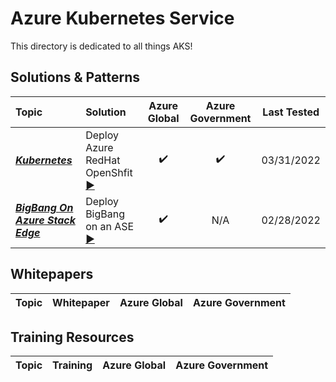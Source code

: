 # Azure Kubernetes Service
This directory is dedicated to all things AKS!

## Solutions & Patterns

| Topic | Solution | Azure Global | Azure Government | Last Tested |
| :--------- | :--- | :----: | :----: | :---: |
| ***[Kubernetes](./topics/kubernetes)*** | Deploy Azure RedHat OpenShfit [▶️](/topics/kubernetes/solutions/aro-kubernetes) | ✔️ | ✔️ | 03/31/2022 | 02/28/2022 |
| ***[BigBang On Azure Stack Edge](/topics/kubernetes/solutions/bigbang-stack-edge)*** | Deploy BigBang on an ASE [▶️](//topics/kubernetes/solutions/bigbang-stack-edge) | ✔️ | N/A | 02/28/2022 |


## Whitepapers

| Topic | Whitepaper | Azure Global | Azure Government |
| :---------: | :---: | :----: | :----: |

## Training Resources

| Topic | Training | Azure Global | Azure Government |
| :---------: | :---: | :----: | :----: |
